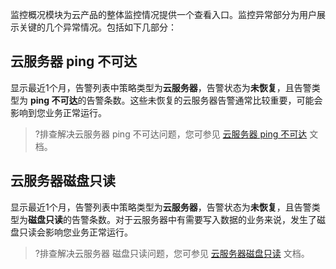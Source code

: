 监控概况模块为云产品的整体监控情况提供一个查看入口。监控异常部分为用户展示关键的几个异常情况。包括如下几部分：

## 云服务器 ping 不可达

显示最近1个月，告警列表中策略类型为**云服务器**，告警状态为**未恢复**，且告警类型为 **ping 不可达**的告警条数。这些未恢复的云服务器告警通常比较重要，可能会影响到您业务正常运行。

>?排查解决云服务器 ping 不可达问题，您可参见 [云服务器 ping 不可达](https://cloud.tencent.com/document/product/248/44699) 文档。

## 云服务器磁盘只读

显示最近1个月，告警列表中策略类型为**云服务器**，告警状态为**未恢复**，且告警类型为**磁盘只读**的告警条数。对于云服务器中有需要写入数据的业务来说，发生了磁盘只读会影响您业务正常运行。

>?排查解决云服务器 磁盘只读问题，您可参见 [云服务器磁盘只读](https://cloud.tencent.com/document/product/248/44703) 文档。


